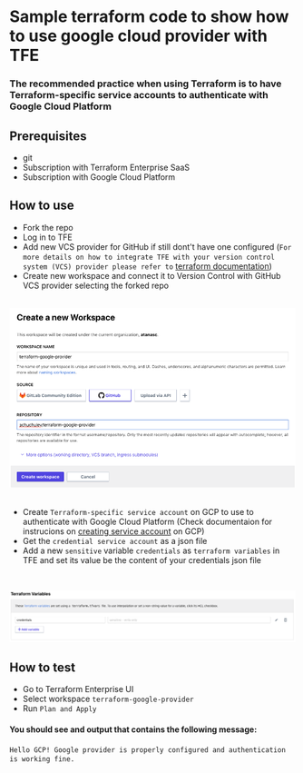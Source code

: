 # Sample terraform code to show how to use google cloud provider with TFE

### The recommended practice when using Terraform is to have Terraform-specific service accounts to authenticate with Google Cloud Platform

## Prerequisites

- git
- Subscription with Terraform Enterprise SaaS
- Subscription with Google Cloud Platform

## How to use

- Fork the repo
- Log in to TFE
- Add new VCS provider for GitHub if still dont't have one configured (`For more details on how to integrate TFE with your version control system (VCS) provider please refer to` [terraform documentation](https://www.terraform.io/docs/enterprise/vcs/github.html))
- Create new workspace and connect it to Version Control with GitHub VCS provider selecting the forked repo

&nbsp;
<img src="pictures/create workspace with VCS.png" />
&nbsp;

- Create `Terraform-specific service account` on GCP to use to authenticate with Google Cloud Platform (Check documentaion for instrucions on [creating service account](https://cloud.google.com/docs/authentication/getting-started) on GCP)
- Get the `credential service account` as a json file
- Add a new `sensitive` variable `credentials` as `terraform variables` in TFE and set its value be the content of your credentials json file

&nbsp;

<img src="pictures/sensitive terraform variable.png" />

## How to test

- Go to Terraform Enterprise UI
- Select workspace `terraform-google-provider`
- Run `Plan and Apply`

#### You should see and output that contains the following message:

```
Hello GCP! Google provider is properly configured and authentication is working fine.
```
